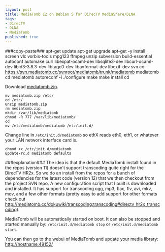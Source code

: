 ```yaml
---
layout: post
title: MediaTomb 12 on Debian 5 for DirecTV MediaShare/DLNA
tags:
- DirecTV
- DLNA
- MediaTomb
published: true
---
```

###copy-paste###
    apt-get update
    apt-get upgrade
    apt-get -y install screen vlc vorbis-tools mpg123 ffmpeg unzip subversion build-essential
    autoconf automake curl libexpat-ocaml-dev libsqlite3-dev libcurl-ocaml-dev libid3-3.8.3-dev
    libtagc0-dev libavformat-dev libexif-dev
    svn co https://svn.mediatomb.cc/svnroot/mediatomb/trunk/mediatomb mediatomb
    cd mediatomb
    autoreconf -i
    ./configure
    make
    make install
    cd

Download [mediatomb.zip](0B0yT30uCaFvvaEhaU0JQd2tsa28).

    mv mediatomb.zip /etc/
    cd /etc/
    unzip mediatomb.zip
    rm mediatomb.zip
    mkdir /var/lib/mediatomb
    chmod -R 777 /var/lib/mediatomb/
    cd
    mv /etc/mediatomb/mediatomb /etc/init.d/

Change line in `/etc/init.d/mediatomb` so ethX reads eth0, eth1, or whatever your LAN network interface card is.

    chmod +x /etc/init.d/mediatomb
    update-rc.d mediatomb defaults

###explanation###
The idea is that the default MediaTomb install found in the repos (version 11) doesn\'t support transcoding
quite right for the DirecTV HR2x. So we do an install from the repos for a bunch of dependencies for the
latest code (version 12) that we then checkout from the project SVN repo. A new configuration script
that I built is downloaded and installed. It has support for transcoding ogg, mp3, flac, flv, avi, mkv, mov,
and a few other formats (pretty easy to add support for other formats check out
<http://mediatomb.cc/dokuwiki/transcoding:transcoding#directv_hr2x_transcoding>).

MediaTomb will be automatically started on boot. It can also be stopped and started manually by:
`/etc/init.d/mediatomb stop` or `/etc/init.d/mediatomb start`.

You can then go to the webui of MediaTomb and update your media library: <http://hostname:49152/>
